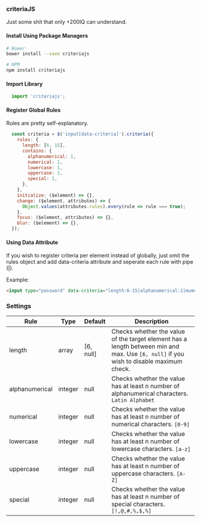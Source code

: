 ### criteriaJS
Just some shit that only +200IQ can understand.

#### Install Using Package Managers

```sh
# Bower
bower install --save criteriajs

# NPM
npm install criteriajs
```

#### Import Library

```javascript
  import 'criteriajs';
```

#### Register Global Rules

Rules are pretty self-explanatory.

```javascript
  const criteria = $('input[data-criteria]').criteria({
    rules: {
      length: [6, 15],
      contains: {
        alphanumerical: 1,
        numerical: 1,
        lowercase: 1,
        uppercase: 1,
        special: 1,
      },
    },
    initialize: ($element) => {},
    change: ($element, attributes) => {
      Object.values(attributes.rules).every(rule => rule === true);
    },
    focus: ($element, attributes) => {},
    blur: ($element) => {},
  });
```

#### Using Data Attribute

If you wish to register criteria per element instead of globally, just omit the rules object and add data-criteria attribute and seperate each rule with pipe (|).

Example:

```html
<input type="password" data-criteria="length:6-15|alphanumerical:1|mumerical:1|uppercase:2|lowercase:3">
```

### Settings

Rule | Type | Default | Description
------ | ---- | ------- | -----------
length | array | [6, null] | Checks whether the value of the target element has a length between min and max. Use `[6, null]` if you wish to disable maximum check.
alphanumerical | integer | null | Checks whether the value has at least n number of alphanumerical characters. `Latin Alphabet`
numerical | integer | null | Checks whether the value has at least n number of numerical characters. `[0-9]`
lowercase | integer | null | Checks whether the value has at least n number of lowercase characters. `[a-z]`
uppercase | integer | null | Checks whether the value has at least n number of uppercase characters. `[A-Z]`
special | integer | null | Checks whether the value has at least n number of special characters. `[!,@,#,%,$,%]`
